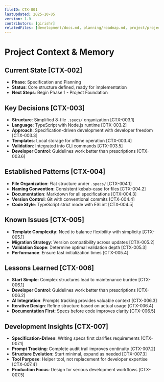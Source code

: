 ```yaml
---
fileID: CTX-001
lastUpdated: 2025-10-05
version: 1.0
contributors: [girishr]
relatedFiles: [development/docs.md, planning/roadmap.md, project/project.yaml]
---
```


# Project Context & Memory

## Current State [CTX-002]

- **Phase**: Specification and Planning
- **Status**: Core structure defined, ready for implementation
- **Next Steps**: Begin Phase 1 - Project Foundation

## Key Decisions [CTX-003]

- **Structure**: Simplified 8-file `.specs/` organization [CTX-003.1]
- **Language**: TypeScript with Node.js runtime [CTX-003.2]
- **Approach**: Specification-driven development with developer freedom [CTX-003.3]
- **Templates**: Local storage for offline operation [CTX-003.4]
- **Validation**: Integrated into CLI commands [CTX-003.5]
- **Developer Control**: Guidelines work better than prescriptions [CTX-003.6]

## Established Patterns [CTX-004]

- **File Organization**: Flat structure under `.specs/` [CTX-004.1]
- **Naming Convention**: Consistent kebab-case for files [CTX-004.2]
- **Documentation**: Markdown for all specifications [CTX-004.3]
- **Version Control**: Git with conventional commits [CTX-004.4]
- **Code Style**: TypeScript strict mode with ESLint [CTX-004.5]

## Known Issues [CTX-005]

- **Template Complexity**: Need to balance flexibility with simplicity [CTX-005.1]
- **Migration Strategy**: Version compatibility across updates [CTX-005.2]
- **Validation Scope**: Determine optimal validation depth [CTX-005.3]
- **Performance**: Ensure fast initialization times [CTX-005.4]

## Lessons Learned [CTX-006]

- **Start Simple**: Complex structures lead to maintenance burden [CTX-006.1]
- **Developer Control**: Guidelines work better than prescriptions [CTX-006.2]
- **AI Integration**: Prompts tracking provides valuable context [CTX-006.3]
- **Iterative Design**: Refine structure based on actual usage [CTX-006.4]
- **Documentation First**: Specs before code improves clarity [CTX-006.5]

## Development Insights [CTX-007]

- **Specification-Driven**: Writing specs first clarifies requirements [CTX-007.1]
- **Prompt Tracking**: Complete audit trail improves continuity [CTX-007.2]
- **Structure Evolution**: Start minimal, expand as needed [CTX-007.3]
- **Tool Purpose**: Helper tool, not replacement for developer expertise [CTX-007.4]
- **Production Focus**: Design for serious development workflows [CTX-007.5]
